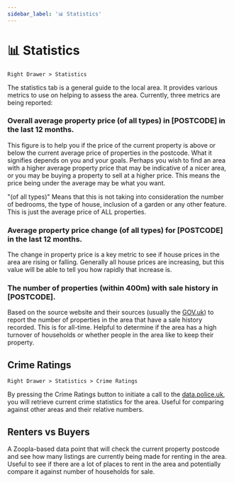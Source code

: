 ```yaml
---
sidebar_label: '📊 Statistics'
---
```


# 📊 Statistics

`Right Drawer > Statistics`

The statistics tab is a general guide to the local area. It provides various metrics to use on helping to assess the area.
Currently, three metrics are being reported:

### Overall average property price (of all types) in [POSTCODE] in the last 12 months.

This figure is to help you if the price of the current property is above or below the current average price of properties in the postcode. What it signifies depends on you and your goals. Perhaps you wish to find an area with a higher average property price that may be indicative of a nicer area, or you may be buying a property to sell at a higher price. This means the price being under the average may be what you want.

"(of all types)" Means that this is not taking into consideration the number of bedrooms, the type of house, inclusion of a garden or any other feature. This is just the average price of ALL properties.

### Average property price change (of all types) for [POSTCODE] in the last 12 months.

The change in property price is a key metric to see if house prices in the area are rising or falling. Generally all house prices are increasing, but this value will be able to tell you how rapidly that increase is.

### The number of properties (within 400m) with sale history in [POSTCODE].

Based on the source website and their sources (usually the [GOV.uk](https://www.gov.uk/search-house-prices)) to report the number of properties in the area that have a sale history recorded. This is for all-time. Helpful to determine if the area has a high turnover of households or whether people in the area like to keep their property.

## Crime Ratings

`Right Drawer > Statistics > Crime Ratings`

By pressing the Crime Ratings button to initiate a call to the [data.police.uk](http://data.police.uk), you will retrieve current crime statistics for the area. Useful for comparing against other areas and their relative numbers.

## Renters vs Buyers

A Zoopla-based data point that will check the current property postcode and see how many listings are currently being made for renting in the area. Useful to see if there are a lot of places to rent in the area and potentially compare it against number of households for sale.